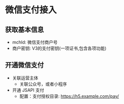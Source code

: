 # 微信支付接入



## 获取基本信息

- mchId: 微信支付商户号
- 商户密钥: V3的支付密钥(一项证书,包含各项功能)


## 开通微信支付

- 关联运营主体
  - 关联公众号，或者小程序
- 开通 JSAPI 支付
  - 配置：支付授权目录: https://h5.example.com/pay/


